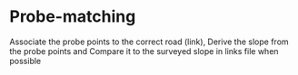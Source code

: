 # Probe-matching
Associate the probe points to the correct road (link), Derive the slope from the probe points and Compare it to the surveyed slope in links file when possible
